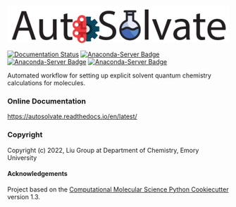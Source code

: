![AutoSolvate](autosolvate/GUI/images/logo.png)

[//]: # (Badges)
[![Documentation Status](https://readthedocs.org/projects/autosolvate/badge/?version=latest)](https://autosolvate.readthedocs.io/en/latest/?badge=latest)
[![Anaconda-Server Badge](https://anaconda.org/liugroupemory/autosolvate/badges/version.svg)](https://anaconda.org/liugroupemory/autosolvate)
[![Anaconda-Server Badge](https://anaconda.org/liugroupemory/autosolvate/badges/license.svg)](https://anaconda.org/liugroupemory/autosolvate)
[![Anaconda-Server Badge](https://anaconda.org/liugroupemory/autosolvate/badges/platforms.svg)](https://anaconda.org/liugroupemory/autosolvate)

Automated workflow for setting up explicit solvent quantum chemistry calculations for molecules.

### Online Documentation
https://autosolvate.readthedocs.io/en/latest/

### Copyright

Copyright (c) 2022, Liu Group at Department of Chemistry, Emory University


#### Acknowledgements
 
Project based on the 
[Computational Molecular Science Python Cookiecutter](https://github.com/molssi/cookiecutter-cms) version 1.3.
